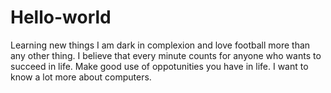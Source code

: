 # Hello-world
Learning new things
I am dark in complexion and love football more than any other thing.
I believe that every minute counts for anyone who wants to succeed in life.
Make good use of oppotunities you have in life.
I want to know a lot more about computers.
